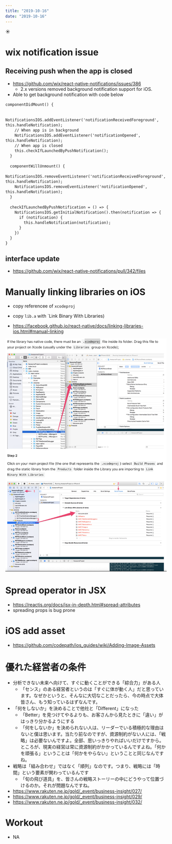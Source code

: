 ```yaml
---
title: "2019-10-16"
date: "2019-10-16"
---
```


☀️

# wix notification issue

## Receiving push when the app is closed

- https://github.com/wix/react-native-notifications/issues/386
  - 2.x versions removed background notification support for iOS.
- Able to get background notification with code below

```
componentDidMount() {

    NotificationsIOS.addEventListener('notificationReceivedForeground', this.handleNotification);
    // When app is in background
    NotificationsIOS.addEventListener('notificationOpened', this.handleNotification);
    // When app is closed
    this.checkIfLaunchedByPushNotification();
  }

  componentWillUnmount() {
    NotificationsIOS.removeEventListener('notificationReceivedForeground', this.handleNotification);
    NotificationsIOS.removeEventListener('notificationOpened', this.handleNotification);
  }

  checkIfLaunchedByPushNotification = () => {
    NotificationsIOS.getInitialNotification().then(notification => {
      if (notification) {
        this.handleNotification(notification);
      }
    })
  }
}
```

## interface update

- https://github.com/wix/react-native-notifications/pull/342/files

# Manually linking libraries on iOS

- copy referencee of `xcodeproj`
- copy `lib.a` with `Link Binary With Libraries)

- https://facebook.github.io/react-native/docs/linking-libraries-ios.html#manual-linking

![](./flow.png)

# Spread operator in JSX

- https://reactjs.org/docs/jsx-in-depth.html#spread-attributes
- spreading props is bug prone

# iOS add asset

- https://github.com/codepath/ios_guides/wiki/Adding-Image-Assets

# 優れた経営者の条件

- 分析できない未来へ向けて、すぐに動くことができる「綜合力」がある人
  - 「センス」のある経営者というのは「すぐに体が動く人」だと思っています。なぜかというと、そんなに大切なことだったら、今の時点で大体皆さん、もう知っているはずなんです。
- 「何をしないか」を決めることで他社と「Different」になった
  - 「Better」を見つけてやるよりも、お客さんから見たときに「違い」がはっきり分かるようにする
  - 「何をしないか」を決められない人は、リーダーでいる積極的な理由はないと僕は思います。当たり前なのですが、資源制約がない人には、「戦略」は必要ないんですよ。全部、思いっきりやればいいだけですから。ところが、現実の経営は常に資源制約がかかっているんですよね。「何かを頑張る」ということは「何かをやらない」ということと同じなんですね。
- 戦略は「組み合わせ」ではなく「順列」なのです。つまり、戦略には「時間」という要素が関わっているんです
  - 「旬の飛び道具」を、皆さんの戦略ストーリーの中にどうやって位置づけるのか。それが問題なんですね。
- https://www.rakuten.ne.jp/gold/_event/business-insight/027/
- https://www.rakuten.ne.jp/gold/_event/business-insight/029/
- https://www.rakuten.ne.jp/gold/_event/business-insight/032/

# Workout

- NA
